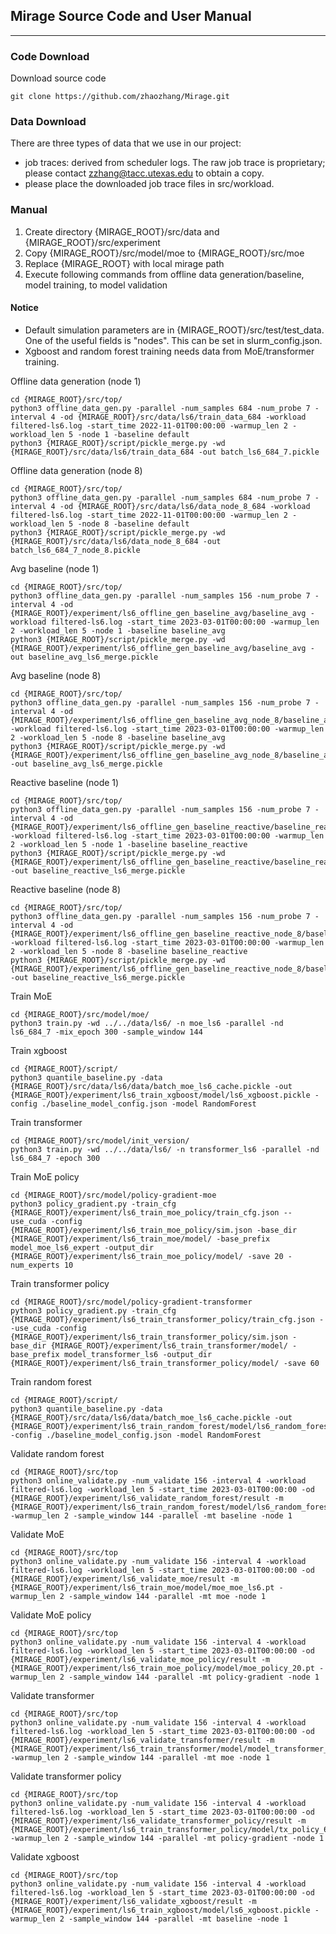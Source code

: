 ## Mirage Source Code and User Manual

***

### Code Download

Download source code
```shell
git clone https://github.com/zhaozhang/Mirage.git
```

### Data Download

There are three types of data that we use in our project:

* job traces: derived from scheduler logs. The raw job trace is proprietary; please contact zzhang@tacc.utexas.edu to obtain a copy.
* please place the downloaded job trace files in src/workload.

### Manual

1. Create directory {MIRAGE_ROOT}/src/data and {MIRAGE_ROOT}/src/experiment
2. Copy {MIRAGE_ROOT}/src/model/moe to {MIRAGE_ROOT}/src/moe
3. Replace {MIRAGE_ROOT} with local mirage path
4. Execute following commands from offline data generation/baseline, model training, to model validation

#### Notice
* Default simulation parameters are in {MIRAGE_ROOT}/src/test/test_data. One of the useful fields is "nodes". This can be set in slurm_config.json.
* Xgboost and random forest training needs data from MoE/transformer training.

Offline data generation (node 1)
```shell
cd {MIRAGE_ROOT}/src/top/
python3 offline_data_gen.py -parallel -num_samples 684 -num_probe 7 -interval 4 -od {MIRAGE_ROOT}/src/data/ls6/train_data_684 -workload filtered-ls6.log -start_time 2022-11-01T00:00:00 -warmup_len 2 -workload_len 5 -node 1 -baseline default
python3 {MIRAGE_ROOT}/script/pickle_merge.py -wd {MIRAGE_ROOT}/src/data/ls6/train_data_684 -out batch_ls6_684_7.pickle
```
Offline data generation (node 8)
```shell
cd {MIRAGE_ROOT}/src/top/
python3 offline_data_gen.py -parallel -num_samples 684 -num_probe 7 -interval 4 -od {MIRAGE_ROOT}/src/data/ls6/data_node_8_684 -workload filtered-ls6.log -start_time 2022-11-01T00:00:00 -warmup_len 2 -workload_len 5 -node 8 -baseline default
python3 {MIRAGE_ROOT}/script/pickle_merge.py -wd {MIRAGE_ROOT}/src/data/ls6/data_node_8_684 -out batch_ls6_684_7_node_8.pickle
```
Avg baseline (node 1)
```shell
cd {MIRAGE_ROOT}/src/top/
python3 offline_data_gen.py -parallel -num_samples 156 -num_probe 7 -interval 4 -od {MIRAGE_ROOT}/experiment/ls6_offline_gen_baseline_avg/baseline_avg -workload filtered-ls6.log -start_time 2023-03-01T00:00:00 -warmup_len 2 -workload_len 5 -node 1 -baseline baseline_avg
python3 {MIRAGE_ROOT}/script/pickle_merge.py -wd {MIRAGE_ROOT}/experiment/ls6_offline_gen_baseline_avg/baseline_avg -out baseline_avg_ls6_merge.pickle
```
Avg baseline (node 8)
```shell
cd {MIRAGE_ROOT}/src/top/
python3 offline_data_gen.py -parallel -num_samples 156 -num_probe 7 -interval 4 -od {MIRAGE_ROOT}/experiment/ls6_offline_gen_baseline_avg_node_8/baseline_avg -workload filtered-ls6.log -start_time 2023-03-01T00:00:00 -warmup_len 2 -workload_len 5 -node 8 -baseline baseline_avg
python3 {MIRAGE_ROOT}/script/pickle_merge.py -wd {MIRAGE_ROOT}/experiment/ls6_offline_gen_baseline_avg_node_8/baseline_avg -out baseline_avg_ls6_merge.pickle
```
Reactive baseline (node 1)
```shell
cd {MIRAGE_ROOT}/src/top/
python3 offline_data_gen.py -parallel -num_samples 156 -num_probe 7 -interval 4 -od {MIRAGE_ROOT}/experiment/ls6_offline_gen_baseline_reactive/baseline_reactive -workload filtered-ls6.log -start_time 2023-03-01T00:00:00 -warmup_len 2 -workload_len 5 -node 1 -baseline baseline_reactive
python3 {MIRAGE_ROOT}/script/pickle_merge.py -wd {MIRAGE_ROOT}/experiment/ls6_offline_gen_baseline_reactive/baseline_reactive -out baseline_reactive_ls6_merge.pickle
```
Reactive baseline (node 8)
```shell
cd {MIRAGE_ROOT}/src/top/
python3 offline_data_gen.py -parallel -num_samples 156 -num_probe 7 -interval 4 -od {MIRAGE_ROOT}/experiment/ls6_offline_gen_baseline_reactive_node_8/baseline_reactive -workload filtered-ls6.log -start_time 2023-03-01T00:00:00 -warmup_len 2 -workload_len 5 -node 8 -baseline baseline_reactive
python3 {MIRAGE_ROOT}/script/pickle_merge.py -wd {MIRAGE_ROOT}/experiment/ls6_offline_gen_baseline_reactive_node_8/baseline_reactive -out baseline_reactive_ls6_merge.pickle
```
Train MoE
```shell
cd {MIRAGE_ROOT}/src/model/moe/
python3 train.py -wd ../../data/ls6/ -n moe_ls6 -parallel -nd ls6_684_7 -mix_epoch 300 -sample_window 144
```
Train xgboost
```shell
cd {MIRAGE_ROOT}/script/
python3 quantile_baseline.py -data {MIRAGE_ROOT}/src/data/ls6/data/batch_moe_ls6_cache.pickle -out {MIRAGE_ROOT}/experiment/ls6_train_xgboost/model/ls6_xgboost.pickle -config ./baseline_model_config.json -model RandomForest
```
Train transformer
```shell
cd {MIRAGE_ROOT}/src/model/init_version/
python3 train.py -wd ../../data/ls6/ -n transformer_ls6 -parallel -nd ls6_684_7 -epoch 300
```
Train MoE policy
```shell
cd {MIRAGE_ROOT}/src/model/policy-gradient-moe
python3 policy_gradient.py -train_cfg {MIRAGE_ROOT}/experiment/ls6_train_moe_policy/train_cfg.json --use_cuda -config {MIRAGE_ROOT}/experiment/ls6_train_moe_policy/sim.json -base_dir {MIRAGE_ROOT}/experiment/ls6_train_moe/model/ -base_prefix model_moe_ls6_expert -output_dir {MIRAGE_ROOT}/experiment/ls6_train_moe_policy/model/ -save 20 -num_experts 10
```
Train transformer policy
```shell
cd {MIRAGE_ROOT}/src/model/policy-gradient-transformer
python3 policy_gradient.py -train_cfg {MIRAGE_ROOT}/experiment/ls6_train_transformer_policy/train_cfg.json --use_cuda -config {MIRAGE_ROOT}/experiment/ls6_train_transformer_policy/sim.json -base_dir {MIRAGE_ROOT}/experiment/ls6_train_transformer/model/ -base_prefix model_transformer_ls6 -output_dir {MIRAGE_ROOT}/experiment/ls6_train_transformer_policy/model/ -save 60 
```
Train random forest
```shell
cd {MIRAGE_ROOT}/script/
python3 quantile_baseline.py -data {MIRAGE_ROOT}/src/data/ls6/data/batch_moe_ls6_cache.pickle -out {MIRAGE_ROOT}/experiment/ls6_train_random_forest/model/ls6_random_forest.pickle -config ./baseline_model_config.json -model RandomForest
```
Validate random forest
```shell
cd {MIRAGE_ROOT}/src/top
python3 online_validate.py -num_validate 156 -interval 4 -workload filtered-ls6.log -workload_len 5 -start_time 2023-03-01T00:00:00 -od {MIRAGE_ROOT}/experiment/ls6_validate_random_forest/result -m {MIRAGE_ROOT}/experiment/ls6_train_random_forest/model/ls6_random_forest.pickle -warmup_len 2 -sample_window 144 -parallel -mt baseline -node 1
```
Validate MoE
```shell
cd {MIRAGE_ROOT}/src/top
python3 online_validate.py -num_validate 156 -interval 4 -workload filtered-ls6.log -workload_len 5 -start_time 2023-03-01T00:00:00 -od {MIRAGE_ROOT}/experiment/ls6_validate_moe/result -m {MIRAGE_ROOT}/experiment/ls6_train_moe/model/moe_moe_ls6.pt -warmup_len 2 -sample_window 144 -parallel -mt moe -node 1
```
Validate MoE policy
```shell
cd {MIRAGE_ROOT}/src/top
python3 online_validate.py -num_validate 156 -interval 4 -workload filtered-ls6.log -workload_len 5 -start_time 2023-03-01T00:00:00 -od {MIRAGE_ROOT}/experiment/ls6_validate_moe_policy/result -m {MIRAGE_ROOT}/experiment/ls6_train_moe_policy/model/moe_policy_20.pt -warmup_len 2 -sample_window 144 -parallel -mt policy-gradient -node 1
```
Validate transformer
```shell
cd {MIRAGE_ROOT}/src/top
python3 online_validate.py -num_validate 156 -interval 4 -workload filtered-ls6.log -workload_len 5 -start_time 2023-03-01T00:00:00 -od {MIRAGE_ROOT}/experiment/ls6_validate_transformer/result -m {MIRAGE_ROOT}/experiment/ls6_train_transformer/model/model_transformer_ls6.pt -warmup_len 2 -sample_window 144 -parallel -mt moe -node 1
```
Validate transformer policy
```shell
cd {MIRAGE_ROOT}/src/top
python3 online_validate.py -num_validate 156 -interval 4 -workload filtered-ls6.log -workload_len 5 -start_time 2023-03-01T00:00:00 -od {MIRAGE_ROOT}/experiment/ls6_validate_transformer_policy/result -m {MIRAGE_ROOT}/experiment/ls6_train_transformer_policy/model/tx_policy_60.pt -warmup_len 2 -sample_window 144 -parallel -mt policy-gradient -node 1
```
Validate xgboost
```shell
cd {MIRAGE_ROOT}/src/top
python3 online_validate.py -num_validate 156 -interval 4 -workload filtered-ls6.log -workload_len 5 -start_time 2023-03-01T00:00:00 -od {MIRAGE_ROOT}/experiment/ls6_validate_xgboost/result -m {MIRAGE_ROOT}/experiment/ls6_train_xgboost/model/ls6_xgboost.pickle -warmup_len 2 -sample_window 144 -parallel -mt baseline -node 1
```
